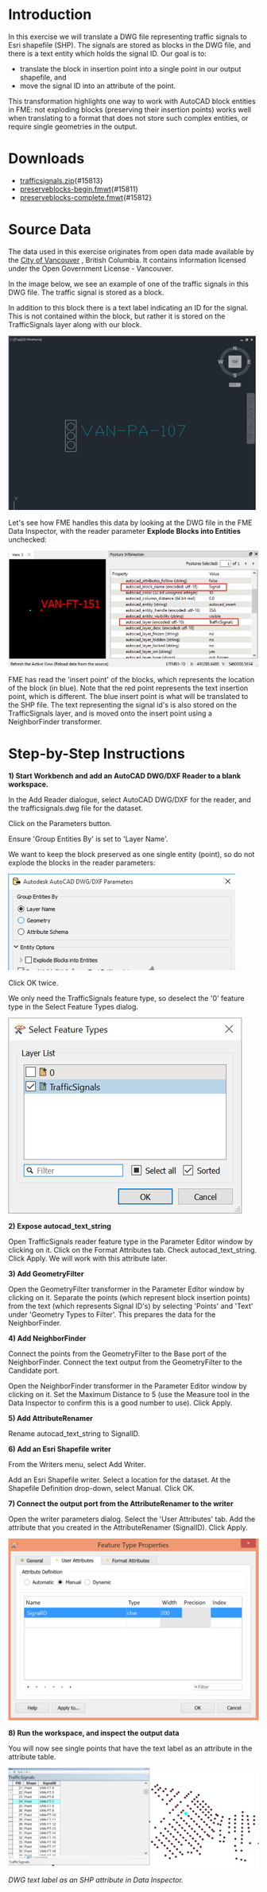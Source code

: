 

Introduction
============

In this exercise we will translate a DWG file representing traffic
signals to Esri shapefile (SHP). The signals are stored as blocks in the
DWG file, and there is a text entity which holds the signal ID. Our goal
is to:

-   translate the block in insertion point into a single point in our
    output shapefile, and
-   move the signal ID into an attribute of the point.

This transformation highlights one way to work with AutoCAD block
entities in FME: not exploding blocks (preserving their insertion
points) works well when translating to a format that does not store such
complex entities, or require single geometries in the output.

Downloads
=========

-   [trafficsignals.zip](https://knowledge.safe.com/storage/attachments/15813-trafficsignals.zip){#15813}
-   [preserveblocks-begin.fmwt](https://knowledge.safe.com/storage/attachments/15811-preserveblocks-begin.fmwt){#15811}
-   [preserveblocks-complete.fmwt](https://knowledge.safe.com/storage/attachments/15812-preserveblocks-complete.fmwt){#15812}

Source Data
===========

The data used in this exercise originates from open data made available
by the [City of Vancouver](http://data.vancouver.ca/) , British
Columbia. It contains information licensed under the Open Government
License - Vancouver.

In the image below, we see an example of one of the traffic signals in
this DWG file. The traffic signal is stored as a block.

In addition to this block there is a text label indicating an ID for the
signal. This is not contained within the block, but rather it is stored
on the TrafficSignals layer along with our block.

![](Images/77965fd3d83f6315a22f06d90669e777d2167bfc.png)

Let's see how FME handles this data by looking at the DWG file in the
FME Data Inspector, with the reader parameter **Explode Blocks into
Entities** unchecked:

![](Images/559ab09f6310a7a4d507a79e4ed4e2ef766f425c.png)

FME has read the \'insert point\' of the blocks, which represents the
location of the block (in blue). Note that the red point represents the
text insertion point, which is different. The blue insert point is what
will be translated to the SHP file. The text representing the signal
id\'s is also stored on the TrafficSignals layer, and is moved onto the
insert point using a NeighborFinder transformer.

Step-by-Step Instructions
=========================

**1) Start Workbench and add an AutoCAD DWG/DXF Reader to a blank
workspace.**

In the Add Reader dialogue, select AutoCAD DWG/DXF for the reader, and
the trafficsignals.dwg file for the dataset.

Click on the Parameters button.

Ensure 'Group Entities By' is set to 'Layer Name'.

We want to keep the block preserved as one single entity (point), so do
not explode the blocks in the reader parameters:

![](Images/f091bb357308dd3c5f27f4e67bb0366bb3dfa9ab.png)

Click OK twice.

We only need the TrafficSignals feature type, so deselect the '0'
feature type in the Select Feature Types dialog.

![](Images/c1bdaefdba2def620769a79c6f2425da12aa5c14.png)

**2) Expose autocad\_text\_string**

Open TrafficSignals reader feature type in the Parameter Editor window
by clicking on it. Click on the Format Attributes tab. Check
autocad\_text\_string. Click Apply. We will work with this attribute
later.

**3) Add GeometryFilter**

Open the GeometryFilter transformer in the Parameter Editor window by
clicking on it. Separate the points (which represent block insertion
points) from the text (which represents Signal ID\'s) by selecting
'Points' and 'Text' under 'Geometry Types to Filter'. This prepares the
data for the NeighborFinder.

**4) Add NeighborFinder**

Connect the points from the GeometryFilter to the Base port of the
NeighborFinder. Connect the text output from the GeometryFilter to the
Candidate port.

Open the NeighborFinder transformer in the Parameter Editor window by
clicking on it. Set the Maximum Distance to 5 (use the Measure tool in
the Data Inspector to confirm this is a good number to use). Click
Apply.

**5) Add AttributeRenamer**

Rename autocad\_text\_string to SignalID.

**6) Add an Esri Shapefile writer**

From the Writers menu, select Add Writer.

Add an Esri Shapefile writer. Select a location for the dataset. At the
Shapefile Definition drop-down, select Manual. Click OK.

**7) Connect the output port from the AttributeRenamer to the writer**

Open the writer parameters dialog. Select the 'User Attributes' tab. Add
the attribute that you created in the AttributeRenamer (SignalID). Click
Apply.

![WriterParams.PNG](CADGIS3LabExercises/Images/c8583a25ad69eaa486b15a53f389a7dd219efc61.png)

**8) Run the workspace, and inspect the output data**

You will now see single points that have the text label as an attribute
in the attribute table.

![EsriCapture.PNG](CADGIS3LabExercises/Images/05e9cb2f7074d4bce2960f96ac9a2af6b1bbeb23.png)

*DWG text label as an SHP attribute in Data Inspector.*


